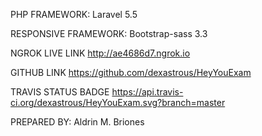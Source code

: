 PHP FRAMEWORK:
Laravel 5.5

RESPONSIVE FRAMEWORK:
Bootstrap-sass 3.3

NGROK LIVE LINK
http://ae4686d7.ngrok.io

GITHUB LINK
https://github.com/dexastrous/HeyYouExam

TRAVIS STATUS BADGE
https://api.travis-ci.org/dexastrous/HeyYouExam.svg?branch=master

PREPARED BY:
Aldrin M. Briones